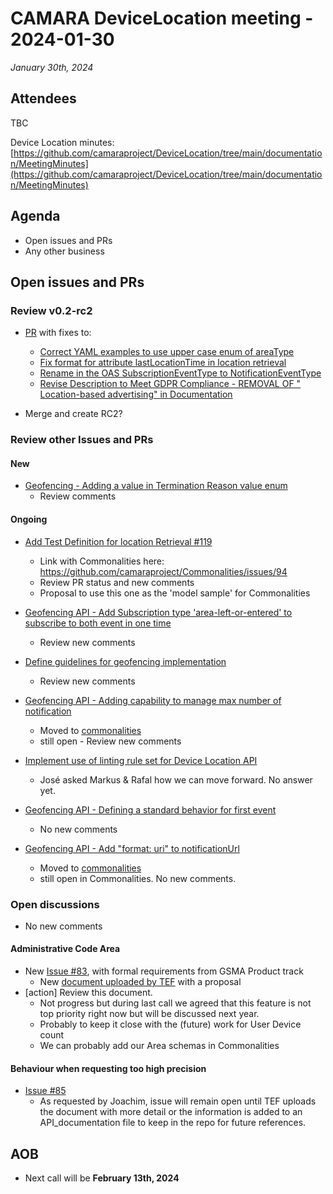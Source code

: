# CAMARA DeviceLocation meeting - 2024-01-30

*January 30th, 2024*

## Attendees

TBC

Device Location minutes: [https://github.com/camaraproject/DeviceLocation/tree/main/documentation/MeetingMinutes](https://github.com/camaraproject/DeviceLocation/tree/main/documentation/MeetingMinutes)

## Agenda

* Open issues and PRs
* Any other business
  
## Open issues and PRs

### Review v0.2-rc2

- [PR](https://github.com/camaraproject/DeviceLocation/pull/142) with fixes to:
  - [Correct YAML examples to use upper case enum of areaType](https://github.com/camaraproject/DeviceLocation/issues/136)
  - [Fix format for attribute lastLocationTime in location retrieval](https://github.com/camaraproject/DeviceLocation/issues/137)
  - [Rename in the OAS SubscriptionEventType to NotificationEventType](https://github.com/camaraproject/DeviceLocation/issues/139)
  - [Revise Description to Meet GDPR Compliance - REMOVAL OF " Location-based advertising" in Documentation](https://github.com/camaraproject/DeviceLocation/issues/135)

- Merge and create RC2?

### Review other Issues and PRs

#### New

  - [Geofencing - Adding a value in Termination Reason value enum](https://github.com/camaraproject/DeviceLocation/issues/141)
    - Review comments

#### Ongoing

* [Add Test Definition for location Retrieval #119](https://github.com/camaraproject/DeviceLocation/pull/119/files)
  - Link with Commonalities here: https://github.com/camaraproject/Commonalities/issues/94
  - Review PR status and new comments
  - Proposal to use this one as the 'model sample' for Commonalities

* [Geofencing API - Add Subscription type 'area-left-or-entered' to subscribe to both event in one time](https://github.com/camaraproject/DeviceLocation/issues/138)
  - Review new comments

* [Define guidelines for geofencing implementation](https://github.com/camaraproject/DeviceLocation/issues/133)
  - Review new comments

* [Geofencing API - Adding capability to manage max number of notification](https://github.com/camaraproject/DeviceLocation/issues/111)
  - Moved to [commonalities](https://github.com/camaraproject/Commonalities/issues/90)
  - still open - Review new comments  

* [Implement use of linting rule set for Device Location API](https://github.com/camaraproject/DeviceLocation/issues/125)
  - José asked Markus & Rafal how we can move forward. No answer yet.

* [Geofencing API - Defining a standard behavior for first event](https://github.com/camaraproject/DeviceLocation/issues/124)
  - No new comments

* [Geofencing API - Add "format: uri" to notificationUrl](https://github.com/camaraproject/DeviceLocation/issues/118)
  - Moved to [commonalities](https://github.com/camaraproject/Commonalities/issues/93)
  - still open in Commonalities. No new comments.


### Open discussions

- No new comments

#### Administrative Code Area

* New [Issue #83](https://github.com/camaraproject/DeviceLocation/issues/83), with formal requirements from GSMA Product track
  - New [document uploaded by TEF](https://github.com/camaraproject/DeviceLocation/files/12856149/AdminCode.Proposal.-.Draft_20230926.docx) with a proposal
* [action] Review this document. 
    - Not progress but during last call we agreed that this feature is not top priority right now but will be discussed next year.
  - Probably to keep it close with the (future) work for User Device count 
  - We can probably add our Area schemas in Commonalities


#### Behaviour when requesting too high precision

* [Issue #85](https://github.com/camaraproject/DeviceLocation/issues/85)
  - As requested by Joachim, issue will remain open until TEF uploads the document with more detail or the information is added to an API_documentation file to keep in the repo for future references.

## AOB

- Next call will be **February 13th, 2024**

<p>

